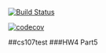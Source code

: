 [![Build Status](https://travis-ci.com/Golo10/cs107test.svg?branch=main)](https://travis-ci.com/Golo10/cs107test)

[![codecov](https://codecov.io/gh/Golo10/cs107test/branch/main/graph/badge.svg?token=C2DTYCKH1B)](undefined)

##cs107test
###HW4 Part5
